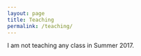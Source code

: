 ```yaml
---
layout: page
title: Teaching
permalink: /teaching/
---
```


I am not teaching any class in Summer 2017.

<!--
add current teaching and past teaching
-->
